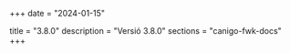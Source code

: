 +++
date        = "2024-01-15"

title       = "3.8.0"
description = "Versió 3.8.0"
sections    = "canigo-fwk-docs"
+++